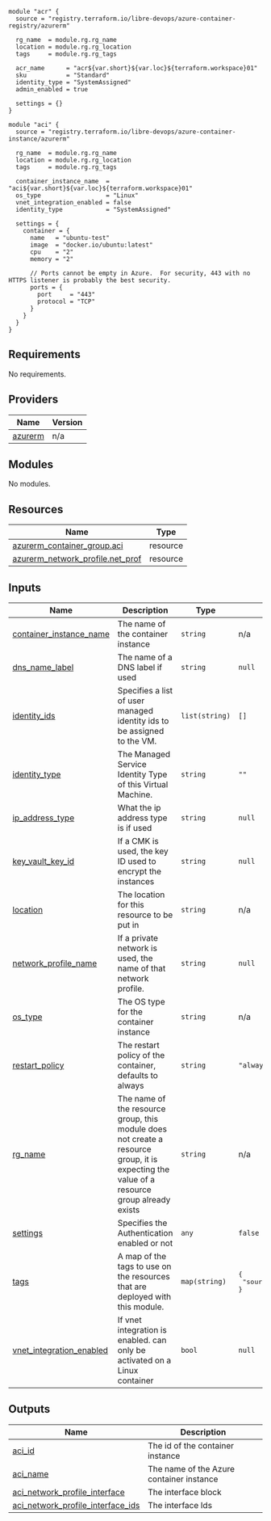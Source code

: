 ```hcl
module "acr" {
  source = "registry.terraform.io/libre-devops/azure-container-registry/azurerm"

  rg_name  = module.rg.rg_name
  location = module.rg.rg_location
  tags     = module.rg.rg_tags

  acr_name      = "acr${var.short}${var.loc}${terraform.workspace}01"
  sku           = "Standard"
  identity_type = "SystemAssigned"
  admin_enabled = true

  settings = {}
}

module "aci" {
  source = "registry.terraform.io/libre-devops/azure-container-instance/azurerm"

  rg_name  = module.rg.rg_name
  location = module.rg.rg_location
  tags     = module.rg.rg_tags

  container_instance_name  = "aci${var.short}${var.loc}${terraform.workspace}01"
  os_type                  = "Linux"
  vnet_integration_enabled = false
  identity_type            = "SystemAssigned"

  settings = {
    container = {
      name   = "ubuntu-test"
      image  = "docker.io/ubuntu:latest"
      cpu    = "2"
      memory = "2"

      // Ports cannot be empty in Azure.  For security, 443 with no HTTPS listener is probably the best security.
      ports = {
        port     = "443"
        protocol = "TCP"
      }
    }
  }
}

```

## Requirements

No requirements.

## Providers

| Name | Version |
|------|---------|
| <a name="provider_azurerm"></a> [azurerm](#provider\_azurerm) | n/a |

## Modules

No modules.

## Resources

| Name | Type |
|------|------|
| [azurerm_container_group.aci](https://registry.terraform.io/providers/hashicorp/azurerm/latest/docs/resources/container_group) | resource |
| [azurerm_network_profile.net_prof](https://registry.terraform.io/providers/hashicorp/azurerm/latest/docs/resources/network_profile) | resource |

## Inputs

| Name | Description | Type | Default | Required |
|------|-------------|------|---------|:--------:|
| <a name="input_container_instance_name"></a> [container\_instance\_name](#input\_container\_instance\_name) | The name of the container instance | `string` | n/a | yes |
| <a name="input_dns_name_label"></a> [dns\_name\_label](#input\_dns\_name\_label) | The name of a DNS label if used | `string` | `null` | no |
| <a name="input_identity_ids"></a> [identity\_ids](#input\_identity\_ids) | Specifies a list of user managed identity ids to be assigned to the VM. | `list(string)` | `[]` | no |
| <a name="input_identity_type"></a> [identity\_type](#input\_identity\_type) | The Managed Service Identity Type of this Virtual Machine. | `string` | `""` | no |
| <a name="input_ip_address_type"></a> [ip\_address\_type](#input\_ip\_address\_type) | What the ip address type is if used | `string` | `null` | no |
| <a name="input_key_vault_key_id"></a> [key\_vault\_key\_id](#input\_key\_vault\_key\_id) | If a CMK is used, the key ID used to encrypt the instances | `string` | `null` | no |
| <a name="input_location"></a> [location](#input\_location) | The location for this resource to be put in | `string` | n/a | yes |
| <a name="input_network_profile_name"></a> [network\_profile\_name](#input\_network\_profile\_name) | If a private network is used, the name of that network profile. | `string` | `null` | no |
| <a name="input_os_type"></a> [os\_type](#input\_os\_type) | The OS type for the container instance | `string` | n/a | yes |
| <a name="input_restart_policy"></a> [restart\_policy](#input\_restart\_policy) | The restart policy of the container, defaults to always | `string` | `"always"` | no |
| <a name="input_rg_name"></a> [rg\_name](#input\_rg\_name) | The name of the resource group, this module does not create a resource group, it is expecting the value of a resource group already exists | `string` | n/a | yes |
| <a name="input_settings"></a> [settings](#input\_settings) | Specifies the Authentication enabled or not | `any` | `false` | no |
| <a name="input_tags"></a> [tags](#input\_tags) | A map of the tags to use on the resources that are deployed with this module. | `map(string)` | <pre>{<br>  "source": "terraform"<br>}</pre> | no |
| <a name="input_vnet_integration_enabled"></a> [vnet\_integration\_enabled](#input\_vnet\_integration\_enabled) | If vnet integration is enabled. can only be activated on a Linux container | `bool` | `null` | no |

## Outputs

| Name | Description |
|------|-------------|
| <a name="output_aci_id"></a> [aci\_id](#output\_aci\_id) | The id of the container instance |
| <a name="output_aci_name"></a> [aci\_name](#output\_aci\_name) | The name of the Azure container instance |
| <a name="output_aci_network_profile_interface"></a> [aci\_network\_profile\_interface](#output\_aci\_network\_profile\_interface) | The interface block |
| <a name="output_aci_network_profile_interface_ids"></a> [aci\_network\_profile\_interface\_ids](#output\_aci\_network\_profile\_interface\_ids) | The interface Ids |
